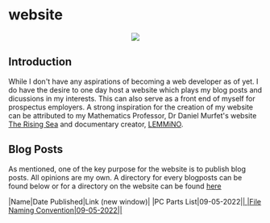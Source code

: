 # website

<p align="center">
  <img src="https://media.giphy.com/media/l2JdTkHW1KZPdvdS0/giphy.gif" />
</p>

## Introduction

While I don't have any aspirations of becoming a web developer as of yet. I do have the desire to one day host a website which plays my blog posts and dicussions in my interests. This can also serve as a front end of myself for prospectus employers. A strong inspiration for the creation of my website can be attributed to my Mathematics Professor, Dr Daniel Murfet's website <a href="http://therisingsea.org/" target="_blank">The Rising Sea</a> and documentary creator, <a href="https://www.lemmi.no/" target="_blank">LEMMiNO</a>.

## Blog Posts
As mentioned, one of the key purpose for the website is to publish blog posts. All opinions are my own. A directory for every blogposts can be found below or for a directory on the website can be found [here](blog_posts/blog_posts.html)

|Name|Date Published|Link (new window)|
|PC Parts List|09-05-2022|<a href="blog_posts/pc_parts_list.html" target="_blank">|
|File Naming Convention|09-05-2022|<a href="blog_posts/file_naming_convention.html" target="_blank">|
